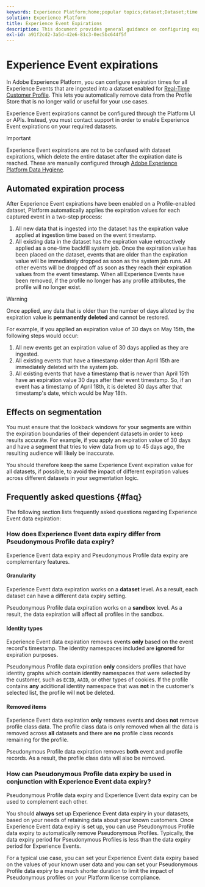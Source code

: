 ```yaml
---
keywords: Experience Platform;home;popular topics;dataset;Dataset;time to live;ttl;time-to-live;
solution: Experience Platform
title: Experience Event Expirations
description: This document provides general guidance on configuring expiration times for individual Experience Events within an Adobe Experience Platform dataset.
exl-id: a91f2cd2-3a5d-42e6-81c3-0ec5bc644f5f
---
```

# Experience Event expirations

In Adobe Experience Platform, you can configure expiration times for all Experience Events that are ingested into a dataset enabled for [Real-Time Customer Profile](./home.md). This lets you automatically remove data from the Profile Store that is no longer valid or useful for your use cases.

Experience Event expirations cannot be configured through the Platform UI or APIs. Instead, you must contact support in order to enable Experience Event expirations on your required datasets.

>[!IMPORTANT]
>
>Experience Event expirations are not to be confused with dataset expirations, which delete the entire dataset after the expiration date is reached. These are manually configured through [Adobe Experience Platform Data Hygiene](../hygiene/home.md).

## Automated expiration process

After Experience Event expirations have been enabled on a Profile-enabled dataset, Platform automatically applies the expiration values for each captured event in a two-step process:

1. All new data that is ingested into the dataset has the expiration value applied at ingestion time based on the event timestamp.
1. All existing data in the dataset has the expiration value retroactively applied as a one-time backfill system job. Once the expiration value has been placed on the dataset, events that are older than the expiration value will be immediately dropped as soon as the system job runs. All other events will be dropped off as soon as they reach their expiration values from the event timestamp. When all Experience Events have been removed, if the profile no longer has any profile attributes, the profile will no longer exist.

>[!WARNING]
>
>Once applied, any data that is older than the number of days alloted by the expiration value is **permanently deleted** and cannot be restored. 

For example, if you applied an expiration value of 30 days on May 15th, the following steps would occur:

1. All new events get an expiration value of 30 days applied as they are ingested.
1. All existing events that have a timestamp older than April 15th are immediately deleted with the system job.
1. All existing events that have a timestamp that is newer than April 15th have an expiration value 30 days after their event timestamp. So, if an event has a timestamp of April 18th, it is deleted 30 days after that timestamp's date, which would be May 18th.

## Effects on segmentation

You must ensure that the lookback windows for your segments are within the expiration boundaries of their dependent datasets in order to keep results accurate. For example, if you apply an expiration value of 30 days and have a segment that tries to view data from up to 45 days ago, the resulting audience will likely be inaccurate.
 
You should therefore keep the same Experience Event expiration value for all datasets, if possible, to avoid the impact of different expiration values across different datasets in your segmentation logic.

## Frequently asked questions {#faq}

The following section lists frequently asked questions regarding Experience Event data expiration:

### How does Experience Event data expiry differ from Pseudonymous Profile data expiry?

Experience Event data expiry and Pseudonymous Profile data expiry are complementary features.

#### Granularity

Experience Event data expiration works on a **dataset** level. As a result, each dataset can have a different data expiry setting.

Pseudonymous Profile data expiration works on a **sandbox** level. As a result, the data expiration will affect all profiles in the sandbox.

#### Identity types

Experience Event data expiration removes events **only** based on the event record's timestamp. The identity namespaces included are **ignored** for expiration purposes.

Pseudonymous Profile data expiration **only** considers profiles that have identity graphs which contain identity namespaces that were selected by the customer, such as `ECID`, `AAID`, or other types of cookies. If the profile contains **any** additional identity namespace that was **not** in the customer's selected list, the profile will **not** be deleted.

#### Removed items

Experience Event data expiration **only** removes events and does **not** remove profile class data. The profile class data is only removed when all the data is removed across **all** datasets and there are **no** profile class records remaining for the profile.

Pseudonymous Profile data expiration removes **both** event and profile records. As a result, the profile class data will also be removed.

### How can Pseudonymous Profile data expiry be used in conjunction with Experience Event data expiry?

Pseudonymous Profile data expiry and Experience Event data expiry can be used to complement each other.

You should **always** set up Experience Event data expiry in your datasets, based on your needs of retaining data about your known customers. Once Experience Event data expiry is set up, you can use Pseudonymous Profile data expiry to automatically remove Pseudonymous Profiles. Typically, the data expiry period for Pseudonymous Profiles is less than the data expiry period for Experience Events.

For a typical use case, you can set your Experience Event data expiry based on the values of your known user data and you can set your Pseudonymous Profile data expiry to a much shorter duration to limit the impact of Pseudonymous profiles on your Platform license compliance.
